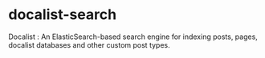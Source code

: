 # docalist-search
Docalist : An ElasticSearch-based search engine for indexing posts, pages, docalist databases and other custom post types.
